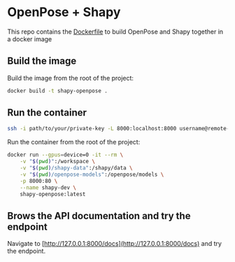# OpenPose + Shapy

This repo contains the [Dockerfile](Dockerfile) to build OpenPose and Shapy together in a docker image

## Build the image

Build the image from the root of the project:

```sh
docker build -t shapy-openpose .
```

## Run the container

```sh
ssh -i path/to/your/private-key -L 8000:localhost:8000 username@remote-host
```

Run the container from the root of the project:

```sh
docker run --gpus=device=0 -it --rm \
    -v "$(pwd)":/workspace \
    -v "$(pwd)/shapy-data":/shapy/data \
    -v "$(pwd)/openpose-models":/openpose/models \
    -p 8000:80 \
    --name shapy-dev \
    shapy-openpose:latest
```

## Brows the API documentation and try the endpoint

Navigate to [http://127.0.0.1:8000/docs](http://127.0.0.1:8000/docs) and try the endpoint.